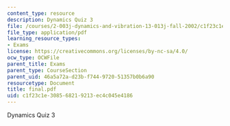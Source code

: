 ```yaml
---
content_type: resource
description: Dynamics Quiz 3
file: /courses/2-003j-dynamics-and-vibration-13-013j-fall-2002/c1f23c1e308568219213ec4c045e4186_final.pdf
file_type: application/pdf
learning_resource_types:
- Exams
license: https://creativecommons.org/licenses/by-nc-sa/4.0/
ocw_type: OCWFile
parent_title: Exams
parent_type: CourseSection
parent_uid: 46a5a72a-d23b-f744-9720-51357b0b6a90
resourcetype: Document
title: final.pdf
uid: c1f23c1e-3085-6821-9213-ec4c045e4186
---
```

Dynamics Quiz 3